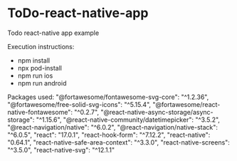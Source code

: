 # ToDo-react-native-app
Todo react-native app example

Execution instructions:
- npm install
- npx pod-install
- npm run ios
- npm run android

Packages used:
    "@fortawesome/fontawesome-svg-core": "^1.2.36",
    "@fortawesome/free-solid-svg-icons": "^5.15.4",
    "@fortawesome/react-native-fontawesome": "^0.2.7",
    "@react-native-async-storage/async-storage": "^1.15.6",
    "@react-native-community/datetimepicker": "^3.5.2",
    "@react-navigation/native": "^6.0.2",
    "@react-navigation/native-stack": "^6.0.5",
    "react": "17.0.1",
    "react-hook-form": "^7.12.2",
    "react-native": "0.64.1",
    "react-native-safe-area-context": "^3.3.0",
    "react-native-screens": "^3.5.0",
    "react-native-svg": "^12.1.1"
